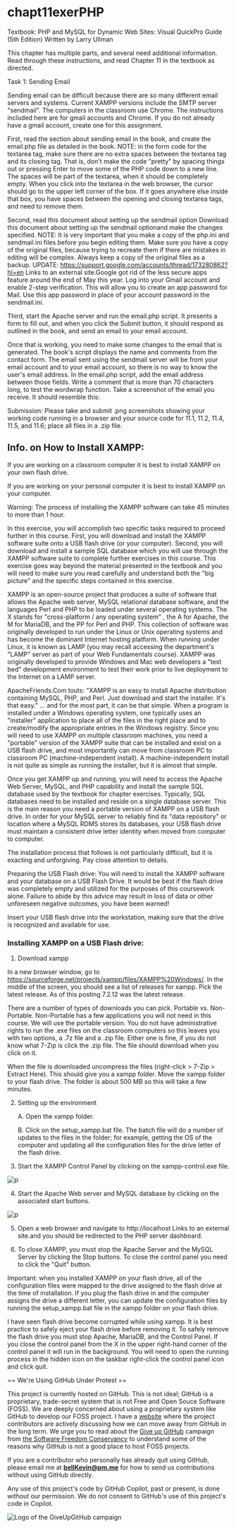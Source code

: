 # chapt11exerPHP

Textbook: PHP and MySQL for Dynamic Web Sites: Visual QuickPro Guide (5th Edition) Written by Larry Ullman

This chapter has multiple parts, and several need additional information. Read through these instructions, and read Chapter 11 in the textbook as directed.

Task 1: Sending Email

Sending email can be difficult because there are so many different email servers and systems. Current XAMPP versions include the SMTP server "sendmail". The computers in the classroom use Chrome. The instructions included here are for gmail accounts and Chrome. If you do not already have a gmail account, create one for this assignment.

First, read the section about sending email in the book, and create the email.php file as detailed in the book. NOTE: in the form code for the textarea tag, make sure there are no extra spaces between the textarea tag and its closing tag. That is, don't make the code "pretty" by spacing things out or pressing Enter to move some of the PHP code down to a new line. The spaces will be part of the textarea, when it should be completely empty. When you click into the textarea in the web browser, the cursor should go to the upper left corner of the box. If it goes anywhere else inside that box, you have spaces between the opening and closing textarea tags, and need to remove them.

Second, read this document about setting up the sendmail option Download this document about setting up the sendmail optionand make the changes specified. NOTE: It is very important that you make a copy of the php.ini and sendmail.ini files before you begin editing them. Make sure you have a copy of the original files, because trying to recreate them if there are mistakes in editing will be complex. Always keep a copy of the original files as a backup. UPDATE: https://support.google.com/accounts/thread/173280862?hl=en Links to an external site.Google got rid of the less secure apps feature around the end of May this year. Log into your Gmail account and enable 2-step verification. This will allow you to create an app password for Mail. Use this app password in place of your account password in the sendmail.ini.

Third, start the Apache server and run the email.php script. It presents a form to fill out, and when you click the Submit button, it should respond as outlined in the book, and send an email to your email account.

Once that is working, you need to make some changes to the email that is generated. The book's script displays the name and comments from the contact form. The email sent using the sendmail server will be from your email account and to your email account, so there is no way to know the user's email address. In the email.php script, add the email address between those fields. Write a comment that is more than 70 characters long, to test the wordwrap function. Take a screenshot of the email you receive. It should resemble this:

Submission: Please take and submit .png screenshots showing your working code running in a browser and your source code for 11.1, 11.2, 11.4, 11.5, and 11.6; place all files in a .zip file.

## Info. on How to Install XAMPP:

If you are working on a classroom computer it is best to install XAMPP on your own flash drive.

If you are working on your personal computer it is best to install XAMPP on your computer.

Warning: The process of installing the XAMPP software can take 45 minutes to more than 1 hour.

In this exercise, you will accomplish two specific tasks required to proceed further in this course.  First, you will download and install the XAMPP software suite onto a USB flash drive (or your computer). Second, you will download and install a sample SQL database which you will use through the XAMPP software suite to complete further exercises in this course. This exercise goes way beyond the material presented in the textbook and you will need to make sure you read carefully and understand both the "big picture" and the specific steps contained in this exercise.

XAMPP is an open-source project that produces a suite of software that allows the Apache web server, MySQL relational database software, and the languages Perl and PHP to be loaded under several operating systems. The X stands for "cross-platform / any operating system" , the A for Apache, the M for MariaDB, and the PP for Perl and PHP. This collection of software was originally developed to run under the Linux or Unix operating systems and has become the dominant Internet hosting platform. When running under Linux, it is known as LAMP (you may recall accessing the department's "LAMP" server as part of your Web Fundamentals course). XAMPP was originally developed to provide Windows and Mac web developers a "test bed" development environment to test their work prior to live deployment to the Internet on a LAMP server.

ApacheFriends.Com touts: "XAMPP is an easy to install Apache distribution containing MySQL, PHP, and Perl. Just download and start the installer. It's that easy." ... and for the most part, it can be that simple. When a program is installed under a Windows operating system, one typically uses an "installer" application to place all of the files in the right place and to create/modify the appropriate entries in the Windows registry. Since you will need to use XAMPP on multiple classroom machines, you need a "portable" version of the XAMPP suite that can be installed and exist on a USB flash drive, and most importantly can move from classroom PC to classroom PC (machine-independent install). A machine-independent install is not quite as simple as running the installer, but it is almost that simple.

Once you get XAMPP up and running, you will need to access the Apache Web Server, MySQL, and PHP capability and install the sample SQL database used by the textbook for chapter exercises. Typically, SQL databases need to be installed and reside on a single database server. This is the main reason you need a portable version of XAMPP on a USB flash drive. In order for your MySQL server to reliably find its "data repository" or location where a MySQL RDMS stores its databases, your USB flash drive must maintain a consistent drive letter identity when moved from computer to computer.  

The installation process that follows is not particularly difficult, but it is exacting and unforgiving. Pay close attention to details.

Preparing the USB Flash drive:
You will need to install the XAMPP software and your database on a USB Flash Drive. It would be best if the flash drive was completely empty and utilized for the purposes of this coursework alone. Failure to abide by this advice may result in loss of data or other unforeseen negative outcomes, you have been warned!

Insert your USB flash drive into the workstation, making sure that the drive is recognized and available for use.

 
### Installing XAMPP on a USB Flash drive:
1. Download xampp  

In a new browser window, go to https://sourceforge.net/projects/xampp/files/XAMPP%20Windows/.
In the middle of the screen, you should see a list of releases for xampp. Pick the latest release.  As of this posting 7.2.12 was the latest release.

There are a number of types of downloads you can pick.  Portable vs. Non-Portable.  Non-Portable has a few applications you will not need in this course.  We will use the portable version.  You do not have administrative rights to run the .exe files on the classroom computers so this leaves you with two options, a .7z file and a .zip file.  Either one is fine, if you do not know what 7-Zip is click the .zip file.  The file should download when you click on it.

When the file is downloaded uncompress the files (right-click > 7-Zip > Extract Here).  This should give you a xampp folder.  Move the xampp folder to your flash drive.  The folder is about 500 MB so this will take a few minutes.

2. Setting up the environment

   A. Open the xampp folder.
   
   B. Click on the setup_xampp.bat file.  The batch file will do a number of updates to the files in the folder; for example, getting the OS of the computer and updating all the configuration files for the drive letter of the flash drive.    

3. Start the XAMPP Control Panel by clicking on the xampp-control.exe file.

![p](https://github.com/bell-kevin/chapt11exerPHP/blob/main/pictures/OpenXAMPP.PNG)

 4. Start the Apache Web server and MySQL database by clicking on the associated start buttons.
 
![p](https://github.com/bell-kevin/chapt11exerPHP/blob/main/pictures/control-panel-started.PNG)

5. Open a web browser and navigate to http://localhost Links to an external site.and you should be redirected to the PHP server dashboard.

6. To close XAMPP, you must stop the Apache Server and the MySQL Server by clicking the Stop buttons.  To close the control panel you need to click the "Quit" button.

Important: when you installed XAMPP on your flash drive, all of the configuration files were mapped to the drive assigned to the flash drive at the time of installation. If you plug the flash drive in and the computer assigns the drive a different letter, you can update the configuration files by running the setup_xampp.bat file in the xampp folder on your flash drive.

I have seen flash drive become corrupted while using xampp.  It is best practice to safely eject your flash drive before removing it.  To safely remove the flash drive you must stop Apache, MariaDB, and the Control Panel.  If you close the control panel from the X in the upper right-hand corner of the control panel it will run in the background.  You will need to open the running process in the hidden icon on the taskbar right-click the control panel icon and click quit.

== We're Using GitHub Under Protest ==

This project is currently hosted on GitHub.  This is not ideal; GitHub is a
proprietary, trade-secret system that is not Free and Open Souce Software
(FOSS).  We are deeply concerned about using a proprietary system like GitHub
to develop our FOSS project. I have a [website](https://bellKevin.me) where the
project contributors are actively discussing how we can move away from GitHub
in the long term.  We urge you to read about the [Give up GitHub](https://GiveUpGitHub.org) campaign 
from [the Software Freedom Conservancy](https://sfconservancy.org) to understand some of the reasons why GitHub is not 
a good place to host FOSS projects.

If you are a contributor who personally has already quit using GitHub, please
email me at **bellKevin@pm.me** for how to send us contributions without
using GitHub directly.

Any use of this project's code by GitHub Copilot, past or present, is done
without our permission.  We do not consent to GitHub's use of this project's
code in Copilot.

![Logo of the GiveUpGitHub campaign](https://sfconservancy.org/img/GiveUpGitHub.png)
